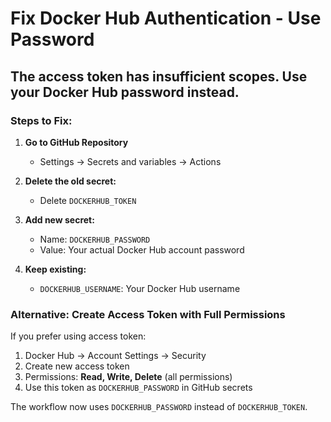 # Fix Docker Hub Authentication - Use Password

## The access token has insufficient scopes. Use your Docker Hub password instead.

### Steps to Fix:

1. **Go to GitHub Repository**
   - Settings → Secrets and variables → Actions

2. **Delete the old secret:**
   - Delete `DOCKERHUB_TOKEN`

3. **Add new secret:**
   - Name: `DOCKERHUB_PASSWORD`
   - Value: Your actual Docker Hub account password

4. **Keep existing:**
   - `DOCKERHUB_USERNAME`: Your Docker Hub username

### Alternative: Create Access Token with Full Permissions

If you prefer using access token:
1. Docker Hub → Account Settings → Security
2. Create new access token
3. Permissions: **Read, Write, Delete** (all permissions)
4. Use this token as `DOCKERHUB_PASSWORD` in GitHub secrets

The workflow now uses `DOCKERHUB_PASSWORD` instead of `DOCKERHUB_TOKEN`.